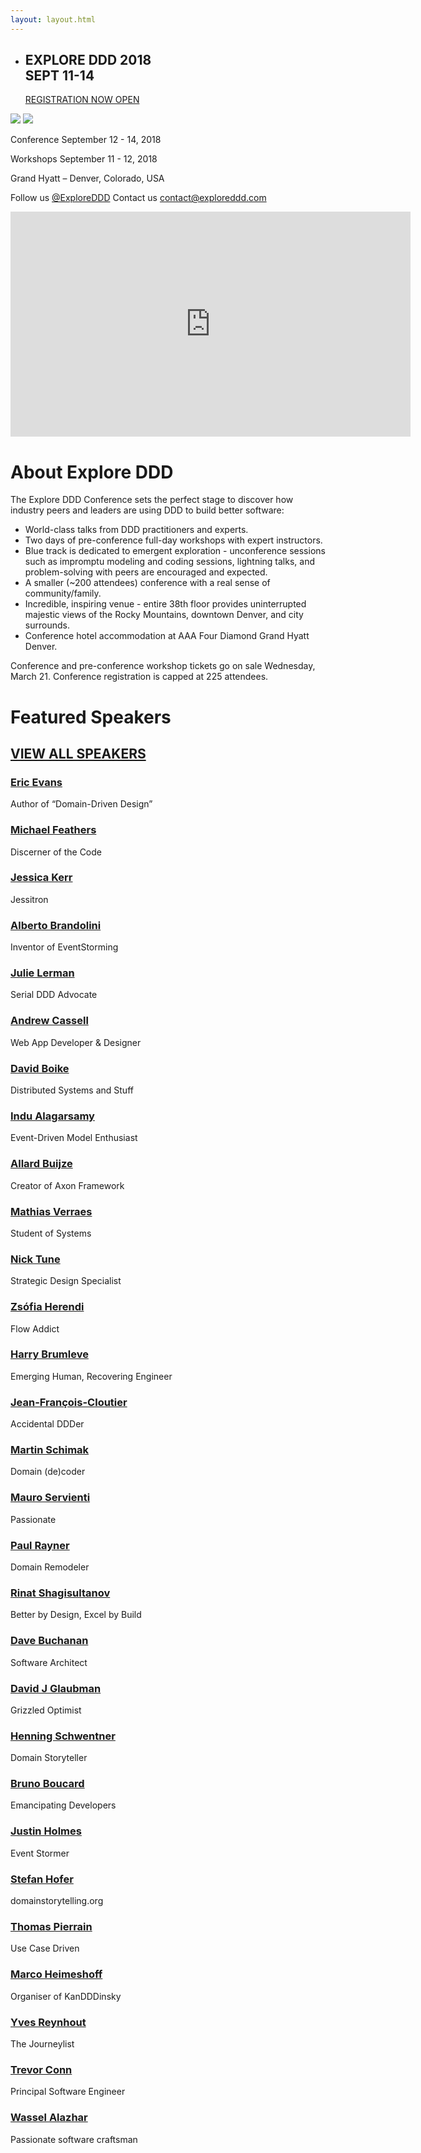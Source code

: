 ```yaml
---
layout: layout.html
---
```


<section class="slider">
  <div class="flexslider">
    <ul class="slides">
      <li class="slide register">
        <div class="container">
          <div class="register-copy">
            <h1>EXPLORE DDD 2018<br>SEPT 11-14</h1>            
            <a href="https://ti.to/explore-ddd-conference/explore-ddd-2018">REGISTRATION NOW OPEN</a>
          </div>
        </div>
      </li>
      <!-- example code for a 2018 speaker slide -->
      <!--<li class="slide speaker ward-cunningham">
        <div class="container">
          <h1>Featured Speaker</h1>
          <h2><span>Ward Cunningham</span> is our Friday Keynote Speaker.</h2>
          <a href="speakers/ward-cunningham.html">About Ward</a>
        </div>
      </li>-->
      <!-- example code for a 2018 sponsor slide -->
      <!--<li class="slide speaker alteryx-slide-version-2">
        <div class="container">
          <h1>Platinum Sponsor</h1>
          <h2><span>Special Thanks</span> to Alteryx for sponsoring Explore DDD</h2>
          <a href="https://www.alteryx.com">Visit Alteryx</a>
        </div>
      </li>-->
      <!-- in case the hyatt slide comes back in 2018 -->
      <!--<li class="slide hyatt">
        <div class="container">
          <div class="hyatt-copy">
            <h1>Grand Hyatt</h1>
            <p>Explore our incredible conference venue in Denver, Colorado.</p>
            <a href="location/">About the venue</a>
          </div>
        </div>
      </li>-->
    </ul>
  </div>
  <div class="custom-navigation-container">
  <div class="custom-navigation">
    <a class="arrow left"><img src="img/slider-arrow-left.svg" /></a>
    <a class="arrow right"><img src="img/slider-arrow-right.svg" /></a>
  </div>
  </div>
</section>

<div class="container-fluid section conf-dates">
  <div class="row">
    <p class="conf-copy"><span class="conf-header">Conference</span> September 12 - 14, 2018</p>
    <p class="conf-copy"><span class="conf-header">Workshops</span> September 11 - 12, 2018</p>
    <p class="conf-copy">Grand Hyatt – Denver, Colorado, USA</p>
    <p class="conf-contact">Follow us <a href="http://twitter.com/ExploreDDD">@ExploreDDD</a>    Contact us <a href="mailto:contact@exploreddd.com">contact@exploreddd.com</a></p>
  </div>
</div>
<div class="container section homepage-video">
  <div class="row">
    <div class="col-xs-12">
      <div class="video-responsive">
        <iframe width="640" height="360" src="http://www.youtube.com/embed/hIORppbgcRM" 
        frameborder="0" allowfullscreen></iframe>
      </div>
    </div> <!-- col-xs-12 -->
  </div> <!-- row -->
</div>
<div class="container section about">
  <div class="row">
    <h1 class="section-header">About Explore DDD</h1>
    <p class="copy">The Explore DDD Conference sets the perfect stage to discover how industry peers and leaders are using DDD to build better software:</p>
    <ul class="copy-list">
      <li>World-class talks from DDD practitioners and experts.</li>
      <li>Two days of pre-conference full-day workshops with expert instructors.</li>
      <li>Blue track is dedicated to emergent exploration - unconference sessions such as impromptu modeling and coding sessions, lightning talks, and problem-solving with peers are encouraged and expected.</li>
      <li>A smaller (~200 attendees) conference with a real sense of community/family.</li>
      <li>Incredible, inspiring venue - entire 38th floor provides uninterrupted majestic views of the Rocky Mountains, downtown Denver, and city surrounds.</li>
      <li>Conference hotel accommodation at AAA Four Diamond Grand Hyatt Denver.</li>
    </ul>
    <p class="copy">Conference and pre-conference workshop tickets go on sale Wednesday, March 21. Conference registration is capped at 225 attendees.</p>
  </div>
</div>

<div class="container section speakers">
  <h1 class="section-header">Featured Speakers</h1>
 <h2 class="section-subheader"><a href="speakers/">VIEW ALL SPEAKERS</a></h2>
  <div class="row">
    <div class="speaker-container">
      <a href="speakers/eric-evans.html"><div class="speaker-img eric-evans">
      </div></a>
      <h3><a class="speaker-name" href="speakers/eric-evans.html">Eric Evans</a></h3>
      <p class="speaker-details">Author of “Domain-Driven Design”</p>
    </div>
    <div class="speaker-container">
      <a href="speakers/michael-feathers.html"><div class="speaker-img michael-feathers">
      </div></a>
      <h3><a class="speaker-name" href="speakers/michael-feathers.html">Michael Feathers</a></h3>
      <p class="speaker-details">Discerner of the Code</p>
    </div>
    <div class="speaker-container">
      <a href="speakers/jessica-kerr.html"><div class="speaker-img jessica-kerr">
      </div></a>
      <h3><a class="speaker-name" href="speakers/jessica-kerr.html">Jessica Kerr</a></h3>
      <p class="speaker-details">Jessitron</p>
    </div>
    <div class="speaker-container">
          <a href="speakers/alberto-brandolini.html"><div class="speaker-img alberto-brandolini">
          </div></a>
          <h3><a class="speaker-name" href="speakers/alberto-brandolini.html">Alberto Brandolini</a></h3>
          <p class="speaker-details">Inventor of EventStorming</p>
    </div>
    <!-- 2018 speakers will replace these comments as they come in. Keep it to 4 per row -->
  </div>
  <div class="row">
    <div class="speaker-container">
      <a href="speakers/julie-lerman.html"><div class="speaker-img julie-lerman">
      </div></a>
      <h3><a class="speaker-name" href="speakers/julie-lerman.html">Julie Lerman</a></h3>
      <p class="speaker-details">Serial DDD Advocate</p>
    </div>
    <div class="speaker-container">
      <a href="speakers/andrew-cassell.html"><div class="speaker-img andrew-cassell">
      </div></a>
      <h3><a class="speaker-name" href="speakers/andrew-cassell.html">Andrew Cassell</a></h3>
      <p class="speaker-details">Web App Developer & Designer</p>
    </div>
    <div class="speaker-container">
      <a href="speakers/david-boike.html"><div class="speaker-img david-boike">
      </div></a>
      <h3><a class="speaker-name" href="speakers/david-boike.html">David Boike</a></h3>
      <p class="speaker-details">Distributed Systems and Stuff</p>
    </div>
    <div class="speaker-container">
      <a href="speakers/indu-alagarsamy.html"><div class="speaker-img indu-alagarsamy">
      </div></a>
      <h3><a class="speaker-name" href="speakers/indu-alagarsamy.html">Indu Alagarsamy</a></h3>
      <p class="speaker-details">Event-Driven Model Enthusiast</p>
    </div>
  </div>
  <div class="row">
    <div class="speaker-container">
      <a href="speakers/allard-buijze.html"><div class="speaker-img allard-buijze">
      </div></a>
      <h3><a class="speaker-name" href="speakers/allard-buijze.html">Allard Buijze</a></h3>
      <p class="speaker-details">Creator of Axon Framework</p>
    </div>
    <div class="speaker-container">
      <a href="speakers/mathias-verraes.html"><div class="speaker-img mathias-verraes">
      </div></a>
      <h3><a class="speaker-name" href="speakers/mathias-verraes.html">Mathias Verraes</a></h3>
      <p class="speaker-details">Student of Systems</p>
    </div>
    <div class="speaker-container">
      <a href="speakers/nick-tune.html"><div class="speaker-img nick-tune">
      </div></a>
      <h3><a class="speaker-name" href="speakers/nick-tune.html">Nick Tune</a></h3>
      <p class="speaker-details">Strategic Design Specialist</p>
    </div>
    <div class="speaker-container">
      <a href="speakers/zsófia-herendi.html"><div class="speaker-img zsófia-herendi">
      </div></a>
      <h3><a class="speaker-name" href="speakers/zsófia-herendi.html">Zsófia Herendi</a></h3>
      <p class="speaker-details">Flow Addict</p>
    </div>
  </div>
  <div class="row">
    <div class="speaker-container">
      <a href="speakers/harry-brumleve.html"><div class="speaker-img harry-brumleve">
      </div></a>
      <h3><a class="speaker-name" href="speakers/harry-brumleve.html">Harry Brumleve</a></h3>
      <p class="speaker-details">Emerging Human, Recovering Engineer</p>
    </div>
    <div class="speaker-container">
      <a href="speakers/jean-françois-cloutier.html"><div class="speaker-img jean-françois-cloutier">
      </div></a>
      <h3><a class="speaker-name" href="speakers/jean-françois-cloutier.html">Jean-François-Cloutier</a></h3>
      <p class="speaker-details">Accidental DDDer</p>
    </div>
    <div class="speaker-container">
      <a href="speakers/martin-schimak.html"><div class="speaker-img martin-schimak">
      </div></a>
      <h3><a class="speaker-name" href="speakers/martin-schimak.html">Martin Schimak</a></h3>
      <p class="speaker-details">Domain (de)coder</p>
    </div>
    <div class="speaker-container">
      <a href="speakers/mauro-servienti.html"><div class="speaker-img mauro-servienti">
      </div></a>
      <h3><a class="speaker-name" href="speakers/mauro-servienti.html">Mauro Servienti</a></h3>
      <p class="speaker-details">Passionate</p>
    </div>
  </div>
  <div class="row">
    <div class="speaker-container">
      <a href="speakers/paul-rayner.html"><div class="speaker-img paul-rayner">
      </div></a>
      <h3><a class="speaker-name" href="speakers/paul-rayner.html">Paul Rayner</a></h3>
      <p class="speaker-details">Domain Remodeler</p>
    </div>
    <div class="speaker-container">
      <a href="speakers/rinat-shagisultanov.html"><div class="speaker-img rinat-shagisultanov">
      </div></a>
      <h3><a class="speaker-name" href="speakers/rinat-shagisultanov.html">Rinat Shagisultanov</a></h3>
      <p class="speaker-details">Better by Design, Excel by Build</p>
    </div>
    <div class="speaker-container">
      <a href="speakers/dave-buchanan.html"><div class="speaker-img dave-buchanan">
      </div></a>
      <h3><a class="speaker-name" href="speakers/dave-buchanan.html">Dave Buchanan</a></h3>
      <p class="speaker-details">Software Architect</p>
    </div>
    <div class="speaker-container">
      <a href="speakers/david-j-glaubman.html"><div class="speaker-img david-j-glaubman">
      </div></a>
      <h3><a class="speaker-name" href="speakers/david-j-glaubman.html">David J Glaubman</a></h3>
      <p class="speaker-details">Grizzled Optimist</p>
    </div>
    <!--<div class="speaker-container">
      <a href="speakers/jimmy-bogard.html"><div class="speaker-img jimmy-bogard">
      </div></a>
      <h3><a class="speaker-name" href="speakers/jimmy-bogard.html">Jimmy Bogard</a></h3>
      <p class="speaker-details">Monolith Masochist</p>
    </div>-->
  </div>
  <div class="row">
    <div class="speaker-container">
      <a href="speakers/henning-schwentner.html"><div class="speaker-img henning-schwentner">
      </div></a>
      <h3><a class="speaker-name" href="speakers/henning-schwentner.html">Henning Schwentner</a></h3>
      <p class="speaker-details">Domain Storyteller</p>
    </div>
    <div class="speaker-container">
      <a href="speakers/bruno-boucard.html"><div class="speaker-img bruno-boucard">
      </div></a>
      <h3><a class="speaker-name" href="speakers/bruno-boucard.html">Bruno Boucard</a></h3>
      <p class="speaker-details">Emancipating Developers</p>
    </div>
    <div class="speaker-container">
      <a href="speakers/justin-holmes.html"><div class="speaker-img justin-holmes">
      </div></a>
      <h3><a class="speaker-name" href="speakers/justin-holmes.html">Justin Holmes</a></h3>
      <p class="speaker-details">Event Stormer</p>
    </div>
    <div class="speaker-container">
      <a href="speakers/stefan-hofer.html"><div class="speaker-img stefan-hofer">
      </div></a>
      <h3><a class="speaker-name" href="speakers/stefan-hofer.html">Stefan Hofer</a></h3>
      <p class="speaker-details">domainstorytelling.org</p>
    </div>
  </div>
  <div class="row">
    <div class="speaker-container">
      <a href="speakers/thomas-pierrain.html"><div class="speaker-img thomas-pierrain">
      </div></a>
      <h3><a class="speaker-name" href="speakers/thomas-pierrain.html">Thomas Pierrain</a></h3>
      <p class="speaker-details">Use Case Driven</p>
    </div>
    <div class="speaker-container">
      <a href="speakers/marco-heimeshoff.html"><div class="speaker-img marco-heimeshoff">
      </div></a>
      <h3><a class="speaker-name" href="speakers/marco-heimeshoff.html">Marco Heimeshoff</a></h3>
      <p class="speaker-details">Organiser of KanDDDinsky</p>
    </div>
    <div class="speaker-container">
      <a href="speakers/yves-reynhout.html"><div class="speaker-img yves-reynhout">
      </div></a>
      <h3><a class="speaker-name" href="speakers/yves-reynhout.html">Yves Reynhout</a></h3>
      <p class="speaker-details">The Journeylist</p>
    </div>
    <div class="speaker-container">
      <a href="speakers/trevor-conn.html"><div class="speaker-img trevor-conn">
      </div></a>
      <h3><a class="speaker-name" href="speakers/trevor-conn.html">Trevor Conn</a></h3>
      <p class="speaker-details">Principal Software Engineer</p>
    </div>
  </div>
  <div class="row">
    <div class="speaker-container">
      <a href="speakers/wassel-alazhar.html"><div class="speaker-img wassel-alazhar">
      </div></a>
      <h3><a class="speaker-name" href="speakers/wassel-alazhar.html">Wassel Alazhar</a></h3>
      <p class="speaker-details">Passionate software craftsman</p>
    </div>
  </div>
</div>
